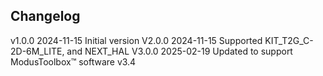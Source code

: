 ## Changelog  
v1.0.0 2024-11-15 Initial version
V2.0.0 2024-11-15 Supported KIT_T2G_C-2D-6M_LITE, and NEXT_HAL
V3.0.0 2025-02-19 Updated to support ModusToolbox&trade; software v3.4